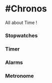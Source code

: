 #Chronos
=======
All about Time !

### Stopwatches
<!-- As many as the device can support, for each one give a name, a length of lap if any. Start and let it run as long
as  wanted, take partial clickTime. If a length is defined you can have the average speed for each lap.<br>
Alternatively you can define partial length before start and the clickTime each "leg" and get speed on each.<br>
Last you can use a stopwatch as a kind of super Timer by defining times before start and get a notification(see Timer)
once predefined times are reached.-->


### Timer

### Alarms

### Metronome
